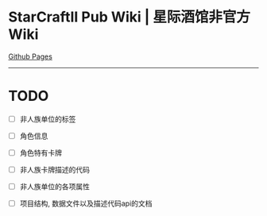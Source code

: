 # StarCraftII Pub Wiki | 星际酒馆非官方Wiki

[Github Pages](https://neko-para.github.io/scpubwiki)

---

# TODO

* [ ] 非人族单位的标签

* [ ] 角色信息

* [ ] 角色特有卡牌

* [ ] 非人族卡牌描述的代码

* [ ] 非人族单位的各项属性

* [ ] 项目结构, 数据文件以及描述代码api的文档
